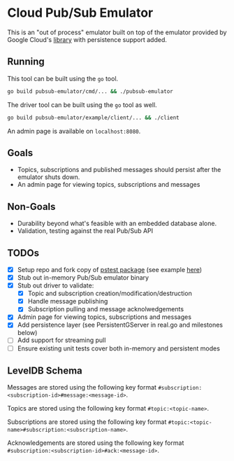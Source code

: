 # Cloud Pub/Sub Emulator

This is an "out of process" emulator built on top of the emulator 
provided by Google Cloud's [library](https://github.com/googleapis/google-cloud-go/tree/main/pubsub/pstest) with persistence support added.

## Running

This tool can be built using the `go` tool.

```sh
go build pubsub-emulator/cmd/... && ./pubsub-emulator
```

The driver tool can be built using the `go` tool as well.

```sh
go build pubsub-emulator/example/client/... && ./client
```

An admin page is available on `localhost:8080`.

## Goals

- Topics, subscriptions and published messages should persist after the emulator shuts down.
- An admin page for viewing topics, subscriptions and messages

## Non-Goals

- Durability beyond what's feasible with an embedded database alone.
- Validation, testing against the real Pub/Sub API

## TODOs

   - [x] Setup repo and fork copy of [pstest package](https://github.com/googleapis/google-cloud-go/tree/main/pubsub/pstest) (see example [here](https://github.com/fullstorydev/emulators))
   - [x] Stub out in-memory Pub/Sub emulator binary
   - [x] Stub out driver to validate:
     - [x] Topic and subscription creation/modification/destruction
     - [x] Handle message publishing
     - [x] Subscription pulling and message acknolwedgements
   - [x] Admin page for viewing topics, subscriptions and messages
   - [x] Add persistence layer (see PersistentGServer in real.go and milestones below)
   - [ ] Add support for streaming pull
   - [ ] Ensure existing unit tests cover both in-memory and persistent modes

## LevelDB Schema

Messages are stored using the following key format `#subscription:<subscription-id>#message:<message-id>`.

Topics are stored using the following key format `#topic:<topic-name>`.

Subscriptions are stored using the following key format `#topic:<topic-name>#subscription:<subscription-name>`.

Acknowledgements are stored using the following key format `#subscription:<subscription-id>#ack:<message-id>`.